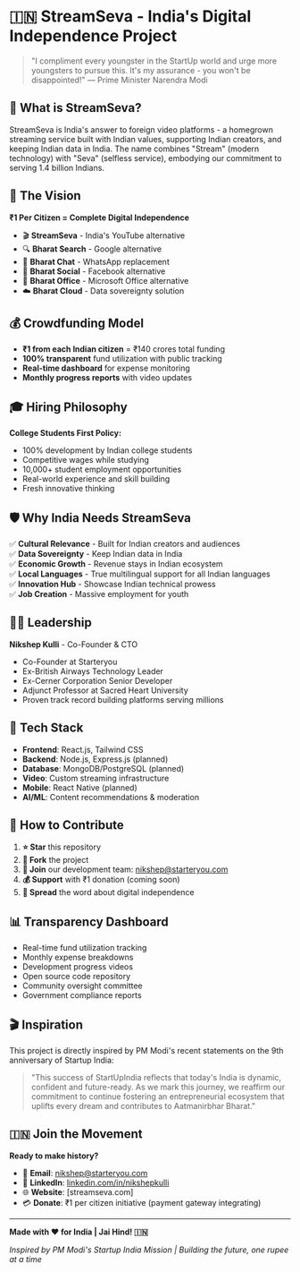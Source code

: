 # 🇮🇳 StreamSeva - India's Digital Independence Project

> "I compliment every youngster in the StartUp world and urge more youngsters to pursue this. It's my assurance - you won't be disappointed!" 
> — Prime Minister Narendra Modi

## 🎯 What is StreamSeva?

StreamSeva is India's answer to foreign video platforms - a homegrown streaming service built with Indian values, supporting Indian creators, and keeping Indian data in India. The name combines "Stream" (modern technology) with "Seva" (selfless service), embodying our commitment to serving 1.4 billion Indians.

## 🚀 The Vision

**₹1 Per Citizen = Complete Digital Independence**

- 🎬 **StreamSeva** - India's YouTube alternative
- 🔍 **Bharat Search** - Google alternative  
- 💬 **Bharat Chat** - WhatsApp replacement
- 📱 **Bharat Social** - Facebook alternative
- 💼 **Bharat Office** - Microsoft Office alternative
- ☁️ **Bharat Cloud** - Data sovereignty solution

## 💰 Crowdfunding Model

- **₹1 from each Indian citizen** = ₹140 crores total funding
- **100% transparent** fund utilization with public tracking
- **Real-time dashboard** for expense monitoring
- **Monthly progress reports** with video updates

## 🎓 Hiring Philosophy

**College Students First Policy:**
- 100% development by Indian college students
- Competitive wages while studying
- 10,000+ student employment opportunities
- Real-world experience and skill building
- Fresh innovative thinking

## 🛡️ Why India Needs StreamSeva

✅ **Cultural Relevance** - Built for Indian creators and audiences  
✅ **Data Sovereignty** - Keep Indian data in India  
✅ **Economic Growth** - Revenue stays in Indian ecosystem  
✅ **Local Languages** - True multilingual support for all Indian languages  
✅ **Innovation Hub** - Showcase Indian technical prowess  
✅ **Job Creation** - Massive employment for youth  

## 👨‍💻 Leadership

**Nikshep Kulli** - Co-Founder & CTO
- Co-Founder at Starteryou
- Ex-British Airways Technology Leader  
- Ex-Cerner Corporation Senior Developer
- Adjunct Professor at Sacred Heart University
- Proven track record building platforms serving millions

## 🔧 Tech Stack

- **Frontend**: React.js, Tailwind CSS
- **Backend**: Node.js, Express.js (planned)
- **Database**: MongoDB/PostgreSQL (planned)
- **Video**: Custom streaming infrastructure
- **Mobile**: React Native (planned)
- **AI/ML**: Content recommendations & moderation

## 🤝 How to Contribute

1. **⭐ Star** this repository
2. **🍴 Fork** the project
3. **📧 Join** our development team: nikshep@starteryou.com
4. **💰 Support** with ₹1 donation (coming soon)
5. **📢 Spread** the word about digital independence

## 📊 Transparency Dashboard

- Real-time fund utilization tracking
- Monthly expense breakdowns
- Development progress videos
- Open source code repository
- Community oversight committee
- Government compliance reports

## 🎬 Inspiration

This project is directly inspired by PM Modi's recent statements on the 9th anniversary of Startup India:

> "This success of StartUpIndia reflects that today's India is dynamic, confident and future-ready. As we mark this journey, we reaffirm our commitment to continue fostering an entrepreneurial ecosystem that uplifts every dream and contributes to Aatmanirbhar Bharat."

## 🇮🇳 Join the Movement

**Ready to make history?** 

- 📧 **Email**: nikshep@starteryou.com
- 🔗 **LinkedIn**: [linkedin.com/in/nikshepkulli](https://linkedin.com/in/nikshepkulli)
- 🌐 **Website**: [streamseva.com]
- 💳 **Donate**: ₹1 per citizen initiative (payment gateway integrating)

---

**Made with ❤️ for India | Jai Hind! 🇮🇳**

*Inspired by PM Modi's Startup India Mission | Building the future, one rupee at a time*
